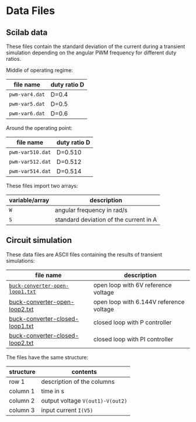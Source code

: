 # Data Files

## Scilab data

These files contain the standard deviation of the current during a transient simulation depending on the angular PWM frequency for different duty ratios.

Middle of operating regime:

| file name | duty ratio D |
|-----------|------------|
| `pwm-var4.dat` | D=0.4 |
| `pwm-var5.dat` | D=0.5 |
| `pwm-var6.dat` | D=0.6 |

Around the operating point:

| file name | duty ratio D |
|-----------|------------|
| `pwm-var510.dat` | D=0.510 |
| `pwm-var512.dat` | D=0.512 |
| `pwm-var514.dat` | D=0.514 |

These files import two arrays:

| variable/array | description |
|----------------|-------------|
| `W` | angular frequency in rad/s |
| `S` | standard deviation of the current in A |

## Circuit simulation

These data files are ASCII files containing the results of transient simulations:

| file name | description |
|-----------|-------------|
| [`buck-converter-open-loop1.txt`](buck-converter-open-loop1.txt)| open loop with 6V reference voltage|
| [buck-converter-open-loop2.txt](buck-converter-open-loop2.txt)| open loop with 6.144V reference voltage|
| [buck-converter-closed-loop1.txt](buck-converter-closed-loop1.txt)| closed loop with P controller|
| [buck-converter-closed-loop2.txt](buck-converter-closed-loop2.txt)| closed loop with PI controller|

The files have the same structure:

| structure | contents |
|-----------|----------|
| row 1 | description of the columns |
| column 1 | time in s|
| column 2 | output voltage `V(out1)-V(out2)`|
| column 3 | input current `I(V5)` |